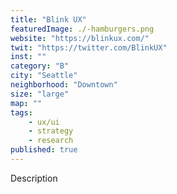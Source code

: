 ```yaml
---
title: "Blink UX"
featuredImage: ./-hamburgers.png
website: "https://blinkux.com/"
twit: "https://twitter.com/BlinkUX"
inst: ""
category: "B"
city: "Seattle"
neighborhood: "Downtown"
size: "large"
map: ""
tags:
    - ux/ui
    - strategy
    - research
published: true
---
```


Description
